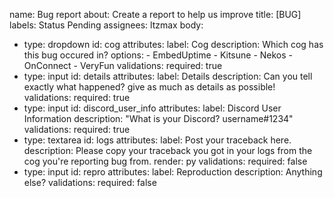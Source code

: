 name: Bug report
about: Create a report to help us improve
title: [BUG]
labels: Status Pending
assignees: ltzmax
body:
  - type: dropdown
    id: cog
    attributes:
      label: Cog
      description: Which cog has this bug occured in?
      options:
        - EmbedUptime
        - Kitsune
        - Nekos
        - OnConnect
        - VeryFun
    validations:
      required: true
  - type: input
    id: details
    attributes:
      label: Details
      description: Can you tell exactly what happened? give as much as details as possible!
    validations:
      required: true
  - type: input
    id: discord_user_info
    attributes:
      label: Discord User Information
      description: "What is your Discord? username#1234"
    validations:
      required: true
  - type: textarea
    id: logs
    attributes:
      label: Post your traceback here.
      description: Please copy your traceback you got in your logs from the cog you're reporting bug from.
      render: py
    validations: 
      required: false
  - type: input
    id: repro
    attributes:
      label: Reproduction
      description: Anything else?
    validations:
      required: false

